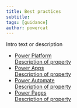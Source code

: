 ```yaml
---
title: Best practices
subtitle: 
tags: [guidance]
author: powercat
---
```


Intro text or description

<div>
    <ul class="uk-nav uk-nav-secondary">
        <li class="uk-active"><a href="https://aka.ms/powerplatformguidance"><div>Power Platform<div class="uk-nav-subtitle">Description of property</div></div></a></li>
        <li class="uk-active"><a href="https://learn.microsoft.com/power-apps/guidance/"><div>Power Apps<div class="uk-nav-subtitle">Description of property</div></div></a></li>
        <li class="uk-active"><a href="https://learn.microsoft.com/power-automate/guidance/"><div>Power Automate<div class="uk-nav-subtitle">Description of property</div></div></a></li>
        <li class="uk-active"><a href="https://learn.microsoft.com/power-pages/guidance/"><div>Power Pages<div class="uk-nav-subtitle">Description of property</div></div></a></li>
    </ul>
</div>